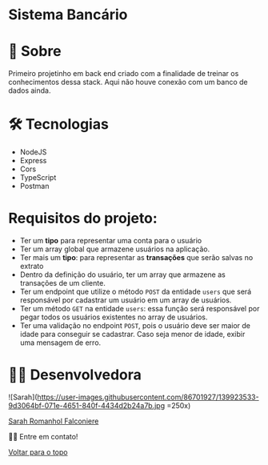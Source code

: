 # Sistema Bancário

# 📄 Sobre

Primeiro projetinho em back end criado com a finalidade de treinar os conhecimentos dessa stack. Aqui não houve conexão com um banco de dados ainda.

# 🛠 Tecnologias

- NodeJS
- Express
- Cors
- TypeScript
- Postman

# Requisitos do projeto:

- Ter um **tipo** para representar uma conta para o usuário
- Ter um array global que armazene usuários na aplicação.
- Ter mais um **tipo**: para representar as **transações** que serão salvas no extrato
- Dentro da definição do usuário, ter um array que armazene as transações de um cliente.
- Ter um endpoint  que utilize o método `POST` da entidade `users` que será responsável por cadastrar um usuário em um array de usuários.
- Ter um método `GET` na entidade `users`: essa função será responsável por pegar todos os usuários existentes no array de usuários.
- Ter uma validação no endpoint `POST`, pois o usuário deve ser maior de idade para conseguir se cadastrar. Caso seja menor de idade, exibir uma mensagem de erro.

# 👩‍💻 Desenvolvedora

![Sarah](https://user-images.githubusercontent.com/86701927/139923533-9d3064bf-071e-4651-840f-4434d2b24a7b.jpg =250x)

[Sarah Romanhol Falconiere](https://www.linkedin.com/in/sarahromanhol)

👋🏽 Entre em contato!

<a href="#top">Voltar para o topo</a>
